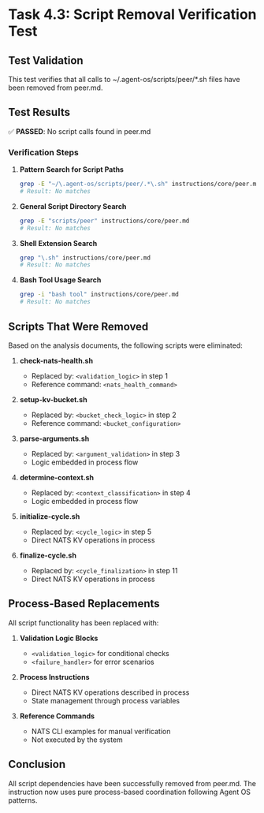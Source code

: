 # Task 4.3: Script Removal Verification Test

## Test Validation

This test verifies that all calls to ~/.agent-os/scripts/peer/*.sh files have been removed from peer.md.

## Test Results

✅ **PASSED**: No script calls found in peer.md

### Verification Steps

1. **Pattern Search for Script Paths**
   ```bash
   grep -E "~/\.agent-os/scripts/peer/.*\.sh" instructions/core/peer.md
   # Result: No matches
   ```

2. **General Script Directory Search**
   ```bash
   grep -E "scripts/peer" instructions/core/peer.md
   # Result: No matches
   ```

3. **Shell Extension Search**
   ```bash
   grep "\.sh" instructions/core/peer.md
   # Result: No matches
   ```

4. **Bash Tool Usage Search**
   ```bash
   grep -i "bash tool" instructions/core/peer.md
   # Result: No matches
   ```

## Scripts That Were Removed

Based on the analysis documents, the following scripts were eliminated:

1. **check-nats-health.sh** 
   - Replaced by: `<validation_logic>` in step 1
   - Reference command: `<nats_health_command>`

2. **setup-kv-bucket.sh**
   - Replaced by: `<bucket_check_logic>` in step 2
   - Reference command: `<bucket_configuration>`

3. **parse-arguments.sh**
   - Replaced by: `<argument_validation>` in step 3
   - Logic embedded in process flow

4. **determine-context.sh**
   - Replaced by: `<context_classification>` in step 4
   - Logic embedded in process flow

5. **initialize-cycle.sh**
   - Replaced by: `<cycle_logic>` in step 5
   - Direct NATS KV operations in process

6. **finalize-cycle.sh**
   - Replaced by: `<cycle_finalization>` in step 11
   - Direct NATS KV operations in process

## Process-Based Replacements

All script functionality has been replaced with:

1. **Validation Logic Blocks**
   - `<validation_logic>` for conditional checks
   - `<failure_handler>` for error scenarios

2. **Process Instructions**
   - Direct NATS KV operations described in process
   - State management through process variables

3. **Reference Commands**
   - NATS CLI examples for manual verification
   - Not executed by the system

## Conclusion

All script dependencies have been successfully removed from peer.md. The instruction now uses pure process-based coordination following Agent OS patterns.